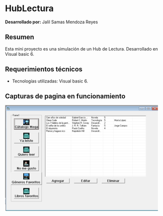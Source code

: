 # HubLectura

**Desarrollado por:** Jalil Samas Mendoza Reyes

## Resumen
Esta mini proyecto es una simulación de un Hub de Lectura. Desarrollado en Visual basic 6.

## Requerimientos técnicos

- Tecnologías utilizadas: Visual basic 6.

## Capturas de pagina en funcionamiento

<img src="Imagenes/funcionando.jpeg" width="600" alt="Prueba">
